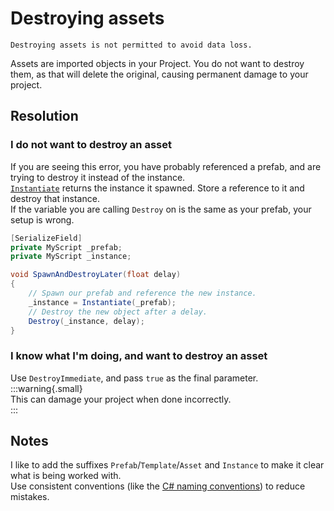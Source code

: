 # Destroying assets
```
Destroying assets is not permitted to avoid data loss.
```

Assets are imported objects in your Project. You do not want to destroy them, as that will delete the original, causing permanent damage to your project.

## Resolution
### I do not want to destroy an asset
If you are seeing this error, you have probably referenced a prefab, and are trying to destroy it instead of the instance.  
[`Instantiate`](https://docs.unity3d.com/ScriptReference/Object.Instantiate.html) returns the instance it spawned. Store a reference to it and destroy that instance.  
If the variable you are calling `Destroy` on is the same as your prefab, your setup is wrong.

```csharp
[SerializeField]
private MyScript _prefab;
private MyScript _instance;

void SpawnAndDestroyLater(float delay)
{
    // Spawn our prefab and reference the new instance.
    _instance = Instantiate(_prefab);
    // Destroy the new object after a delay.
    Destroy(_instance, delay);
}
```

### I know what I'm doing, and want to destroy an asset
Use `DestroyImmediate`, and pass `true` as the final parameter.  
:::warning{.small}  
This can damage your project when done incorrectly.  
:::

## Notes
I like to add the suffixes `Prefab`/`Template`/`Asset` and `Instance` to make it clear what is being worked with.  
Use consistent conventions (like the [C# naming conventions](https://learn.microsoft.com/en-us/dotnet/csharp/fundamentals/coding-style/identifier-names#naming-conventions)) to reduce mistakes.
